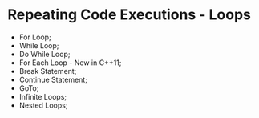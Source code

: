 # Repeating Code Executions - Loops
- For Loop;
- While Loop;
- Do While Loop;
- For Each Loop - New in C++11;
- Break Statement;
- Continue Statement;
- GoTo;
- Infinite Loops;
- Nested Loops;